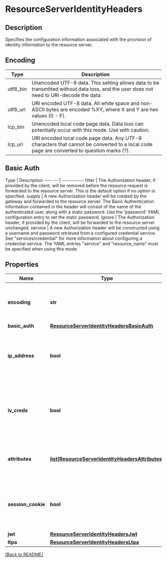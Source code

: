 # ResourceServerIdentityHeaders

## Description

Specifies the configuration information associated with the provision of identity
information to the resource server.

## Encoding
Type | Description
---- | -----------
utf8_bin | Unencoded UTF-8 data. This setting allows data to be transmitted without data loss, and the user does not need to URI-decode the data.
utf8_uri | URI encoded UTF-8 data. All white space and non\-ASCII bytes are encoded %XY, where X and Y are hex values (0 - F).
lcp_bin | Unencoded local code page data. Data loss can potentially occur with this mode. Use with caution.
lcp_uri | URI encoded local code page data. Any UTF-8 characters that cannot be converted to a local code page are converted to question marks (?).

## Basic Auth
Type    | Description
---- ---| -----------
filter  | The Authorization header, if provided by the client, will be removed before the resource request is forwarded to the resource server.  This is the default option if no option is specified.
supply  | A new Authorization header will be created by the gateway and forwarded to the resource server.  The Basic Authentication information contained in the header will consist of the name of the authenticated user, along with a static password.  Use the 'password' YAML configuration entry to set the static password.
ignore  | The Authorization header, if provided by the client, will be forwarded to the resource server unchanged.
service | A new Authorization header will be constructed using a username and password retrieved from a configured credential service. See "services/credential" for more information about configuring a credential service. The YAML entries "service" and "resource_name" must be specified when using this mode.



## Properties

Name | Type | Description | Notes
------------ | ------------- | ------------- | -------------
**encoding** | **str** | The encoding type to use for any identity headers passed to the resource server. See the Encoding table for a description of the available options.  | [optional] [default to 'utf8_uri']
**basic\_auth** | [**ResourceServerIdentityHeadersBasicAuth**](ResourceServerIdentityHeadersBasicAuth.md) |  | [optional] 
**ip\_address** | **bool** | A boolean flag indicating whether or not to provide the client IP  address as a HTTP header in requests forwarded to the resource  server.  The IP address will be added in the &#39;iv-remote-address&#39; HTTP header.  | [optional] [default to False]
**iv\_creds** | **bool** | A boolean flag indicating whether or not to provide an ASN.1 encoded version of the credential as a HTTP header in requests forwarded to the resource server.  The credential will be added  in the &#39;iv-creds&#39; HTTP header.  | [optional] [default to False]
**attributes** | [**list[ResourceServerIdentityHeadersAttributes]**](ResourceServerIdentityHeadersAttributes.md) | Specifies a list of attributes from the authenticated credential which will be inserted into the HTTP requests sent to the resource server.  | [optional] 
**session\_cookie** | **bool** | A boolean flag indicating whether or not to forward the reverse proxy cookie to the resource server. The name of this cookie is configured in the server:session:cookie\_name entry.  | [optional] [default to False]
**jwt** | [**ResourceServerIdentityHeadersJwt**](ResourceServerIdentityHeadersJwt.md) |  | [optional] 
**ltpa** | [**ResourceServerIdentityHeadersLtpa**](ResourceServerIdentityHeadersLtpa.md) |  | [optional] 

[[Back to README]](../README.md)



